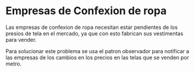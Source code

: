 # Empresas de Confexion de ropa

Las empresas de confexion de ropa necesitan estar pendientes de los presios de tela en el mercado, ya que con esto fabrican sus vestimentas para vender.

Para solucionar este problema se usa el patron observador para notificar a las empresas de los cambios en los precios en las telas que se venden por metro.